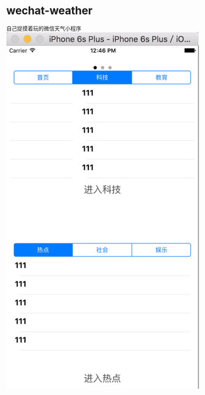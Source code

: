 # wechat-weather
自己捉摸着玩的微信天气小程序
![Alt text](https://github.com/chenyufeng1991/NewsClient/raw/master/Screenshots/2.png)